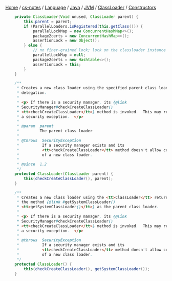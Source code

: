 [Home](https://mengxianbin.github.io) /
[cs-notes](https://mengxianbin.github.io/cs-notes/site) /
[Language](https://mengxianbin.github.io/cs-notes/site/Language) /
[Java](https://mengxianbin.github.io/cs-notes/site/Language/Java) /
[JVM](https://mengxianbin.github.io/cs-notes/site/Language/Java/JVM) /
[ClassLoader](https://mengxianbin.github.io/cs-notes/site/Language/Java/JVM/ClassLoader) /
[Constructors](https://mengxianbin.github.io/cs-notes/site/Language/Java/JVM/ClassLoader/Constructors)

```java
    private ClassLoader(Void unused, ClassLoader parent) {
        this.parent = parent;
        if (ParallelLoaders.isRegistered(this.getClass())) {
            parallelLockMap = new ConcurrentHashMap<>();
            package2certs = new ConcurrentHashMap<>();
            assertionLock = new Object();
        } else {
            // no finer-grained lock; lock on the classloader instance
            parallelLockMap = null;
            package2certs = new Hashtable<>();
            assertionLock = this;
        }
    }

    /**
     * Creates a new class loader using the specified parent class loader for
     * delegation.
     *
     * <p> If there is a security manager, its {@link
     * SecurityManager#checkCreateClassLoader()
     * <tt>checkCreateClassLoader</tt>} method is invoked.  This may result in
     * a security exception.  </p>
     *
     * @param  parent
     *         The parent class loader
     *
     * @throws  SecurityException
     *          If a security manager exists and its
     *          <tt>checkCreateClassLoader</tt> method doesn't allow creation
     *          of a new class loader.
     *
     * @since  1.2
     */
    protected ClassLoader(ClassLoader parent) {
        this(checkCreateClassLoader(), parent);
    }

    /**
     * Creates a new class loader using the <tt>ClassLoader</tt> returned by
     * the method {@link #getSystemClassLoader()
     * <tt>getSystemClassLoader()</tt>} as the parent class loader.
     *
     * <p> If there is a security manager, its {@link
     * SecurityManager#checkCreateClassLoader()
     * <tt>checkCreateClassLoader</tt>} method is invoked.  This may result in
     * a security exception.  </p>
     *
     * @throws  SecurityException
     *          If a security manager exists and its
     *          <tt>checkCreateClassLoader</tt> method doesn't allow creation
     *          of a new class loader.
     */
    protected ClassLoader() {
        this(checkCreateClassLoader(), getSystemClassLoader());
    }
```
